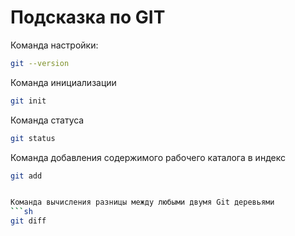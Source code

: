 # Подсказка по GIT 

Команда настройки: 
```sh
git --version 
``` 


Команда инициализации
```sh
git init
```


Команда статуса
```sh
git status 
```


Команда добавления содержимого рабочего каталога в индекс
```sh
git add 


Команда вычисления разницы между любыми двумя Git деревьями
```sh
git diff
```

